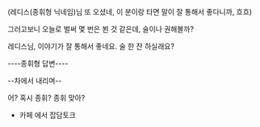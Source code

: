 (레디스(종휘형 닉네임)님 또 오셨네, 이 분이랑 타면 말이 잘 통해서 좋다니까, 흐흐)

그러고보니 오늘로 벌써 몇 번은 뵌 것 같은데, 술이나 권해볼까?

레디스님, 이야기가 잘 통해서 좋네요. 술 한 잔 하실래요?

----종휘형 답변----

--차에서 내리며--

어? 혹시 종휘? 종휘 맞아?

+ 카페 에서 잡담토크
